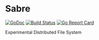 # Sabre
[![GoDoc](https://godoc.org/github.com/cagedmantis/sabre?status.svg)](https://godoc.org/github.com/cagedmantis/sabre)
[![Build Status](https://travis-ci.org/cagedmantis/sabre.svg)](https://travis-ci.org/cagedmantis/sabre)
[![Go Report Card](https://goreportcard.com/badge/cagedmantis/sabre)](https://goreportcard.com/report/cagedmantis/sabre)

Experimental Distributed File System
